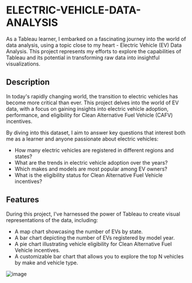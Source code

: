 # ELECTRIC-VEHICLE-DATA-ANALYSIS

As a Tableau learner, I embarked on a fascinating journey into the world of data analysis, using a topic close to my heart - Electric Vehicle (EV) Data Analysis. This project represents my efforts to explore the capabilities of Tableau and its potential in transforming raw data into insightful visualizations.

## Description

In today's rapidly changing world, the transition to electric vehicles has become more critical than ever. This project delves into the world of EV data, with a focus on gaining insights into electric vehicle adoption, performance, and eligibility for Clean Alternative Fuel Vehicle (CAFV) incentives.

By diving into this dataset, I aim to answer key questions that interest both me as a learner and anyone passionate about electric vehicles:

- How many electric vehicles are registered in different regions and states?
- What are the trends in electric vehicle adoption over the years?
- Which makes and models are most popular among EV owners?
- What is the eligibility status for Clean Alternative Fuel Vehicle incentives?

## Features

During this project, I've harnessed the power of Tableau to create visual representations of the data, including:

- A map chart showcasing the number of EVs by state.
- A bar chart depicting the number of EVs registered by model year.
- A pie chart illustrating vehicle eligibility for Clean Alternative Fuel Vehicle incentives.
- A customizable bar chart that allows you to explore the top N vehicles by make and vehicle type.

![image](https://github.com/sufyanpatel721/-ELECTRIC-VEHICLE-DATA-ANALYSIS/assets/60102381/057c152f-9541-4c11-9268-463409328fd0)
